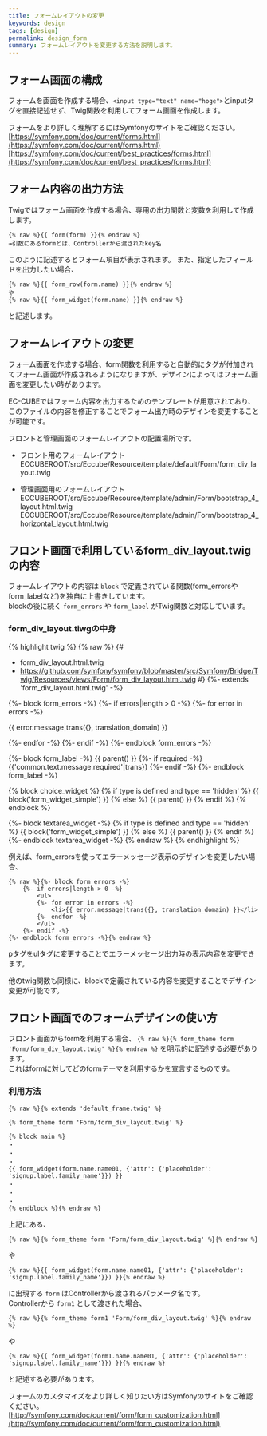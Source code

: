 ```yaml
---
title: フォームレイアウトの変更
keywords: design 
tags: [design]
permalink: design_form
summary: フォームレイアウトを変更する方法を説明します。
---
```


## フォーム画面の構成
フォームを画面を作成する場合、`<input type="text" name="hoge">`とinputタグを直接記述せず、Twig関数を利用してフォーム画面を作成します。  

フォームをより詳しく理解するにはSymfonyのサイトをご確認ください。  
[https://symfony.com/doc/current/forms.html](https://symfony.com/doc/current/forms.html)  
[https://symfony.com/doc/current/best_practices/forms.html](https://symfony.com/doc/current/best_practices/forms.html)

## フォーム内容の出力方法
Twigではフォーム画面を作成する場合、専用の出力関数と変数を利用して作成します。

```twig
{% raw %}{{ form(form) }}{% endraw %}
→引数にあるformとは、Controllerから渡されたkey名
```
このように記述するとフォーム項目が表示されます。
また、指定したフィールドを出力したい場合、

```twig
{% raw %}{{ form_row(form.name) }}{% endraw %}
や
{% raw %}{{ form_widget(form.name) }}{% endraw %}
```
と記述します。

## フォームレイアウトの変更
フォーム画面を作成する場合、form関数を利用すると自動的にタグが付加されてフォーム画面が作成されるようになりますが、デザインによってはフォーム画面を変更したい時があります。

EC-CUBEではフォーム内容を出力するためのテンプレートが用意されており、このファイルの内容を修正することでフォーム出力時のデザインを変更することが可能です。

フロントと管理画面のフォームレイアウトの配置場所です。

- フロント用のフォームレイアウト  
ECCUBEROOT/src/Eccube/Resource/template/default/Form/form_div_layout.twig

- 管理画面用のフォームレイアウト
ECCUBEROOT/src/Eccube/Resource/template/admin/Form/bootstrap_4_layout.html.twig
ECCUBEROOT/src/Eccube/Resource/template/admin/Form/bootstrap_4_horizontal_layout.html.twig

## フロント画面で利用しているform_div_layout.twigの内容

フォームレイアウトの内容は `block` で定義されている関数(form_errorsやform_labelなど)を独自に上書きしています。  
blockの後に続く `form_errors` や `form_label` がTwig関数と対応しています。

### form_div_layout.tiwgの中身

{% highlight twig  %}
{% raw %}
{#
 - form_div_layout.html.twig
 - https://github.com/symfony/symfony/blob/master/src/Symfony/Bridge/Twig/Resources/views/Form/form_div_layout.html.twig
#}
{%- extends 'form_div_layout.html.twig' -%}

{%- block form_errors -%}
    {%- if errors|length > 0 -%}
        {%- for error in errors -%}
            <p class="ec-errorMessage">{{ error.message|trans({}, translation_domain) }}</p>
        {%- endfor -%}
    {%- endif -%}
{%- endblock form_errors -%}

{%- block form_label -%}
    {{ parent() }}
    {%- if required -%}
        <span class="ec-required">{{'common.text.message.required'|trans}}</span>
    {%- endif -%}
{%- endblock form_label -%}

{% block choice_widget %}
    {% if type is defined and type == 'hidden' %}
        {{ block('form_widget_simple') }}
    {% else %}
        {{ parent() }}
    {% endif %}
{% endblock %}

{%- block textarea_widget -%}
    {% if type is defined and type == 'hidden' %}
        {{ block('form_widget_simple') }}
    {% else %}
        {{ parent() }}
    {% endif %}
{%- endblock textarea_widget -%}
{% endraw %}
{% endhighlight %}


例えば、form_errorsを使ってエラーメッセージ表示のデザインを変更したい場合、

```twig
{% raw %}{%- block form_errors -%}
    {%- if errors|length > 0 -%}
        <ul>
        {%- for error in errors -%}
            <li>{{ error.message|trans({}, translation_domain) }}</li>
        {%- endfor -%}
        </ul>
    {%- endif -%}
{%- endblock form_errors -%}{% endraw %}
```

pタグをulタグに変更することでエラーメッセージ出力時の表示内容を変更できます。

他のtwig関数も同様に、blockで定義されている内容を変更することでデザイン変更が可能です。

## フロント画面でのフォームデザインの使い方

フロント画面からformを利用する場合、 `{% raw %}{% form_theme form 'Form/form_div_layout.twig' %}{% endraw %}` を明示的に記述する必要があります。  
これはformに対してどのformテーマを利用するかを宣言するものです。

### 利用方法

```twig
{% raw %}{% extends 'default_frame.twig' %}

{% form_theme form 'Form/form_div_layout.twig' %}

{% block main %}
・
・
・
{{ form_widget(form.name.name01, {'attr': {'placeholder': 'signup.label.family_name'}}) }}
・
・
・
{% endblock %}{% endraw %}
```

上記にある、

```twig
{% raw %}{% form_theme form 'Form/form_div_layout.twig' %}{% endraw %}
```

や

```twig
{% raw %}{{ form_widget(form.name.name01, {'attr': {'placeholder': 'signup.label.family_name'}}) }}{% endraw %}
```

に出現する `form` はControllerから渡されるパラメータ名です。  
Controllerから `form1` として渡された場合、

```twig
{% raw %}{% form_theme form1 'Form/form_div_layout.twig' %}{% endraw %}
```

や

```twig
{% raw %}{{ form_widget(form1.name.name01, {'attr': {'placeholder': 'signup.label.family_name'}}) }}{% endraw %}
```

と記述する必要があります。

フォームのカスタマイズをより詳しく知りたい方はSymfonyのサイトをご確認ください。  
[http://symfony.com/doc/current/form/form_customization.html](http://symfony.com/doc/current/form/form_customization.html)
